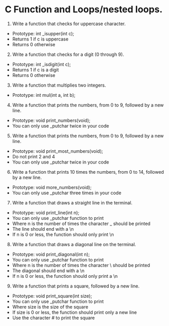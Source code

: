 # C Function and Loops/nested loops.
1. Write a function that checks for uppercase character.
  * Prototype: int _isupper(int c);
  * Returns 1 if c is uppercase
  * Returns 0 otherwise
2. Write a function that checks for a digit (0 through 9).
  * Prototype: int _isdigit(int c);
  * Returns 1 if c is a digit
  * Returns 0 otherwise
3. Write a function that multiplies two integers.
  * Prototype: int mul(int a, int b);
4. Write a function that prints the numbers, from 0 to 9, followed by a new line.
  * Prototype: void print_numbers(void);
  * You can only use _putchar twice in your code
5. Write a function that prints the numbers, from 0 to 9, followed by a new line.
  * Prototype: void print_most_numbers(void);
  * Do not print 2 and 4
  * You can only use _putchar twice in your code
6. Write a function that prints 10 times the numbers, from 0 to 14, followed by a new line.
  * Prototype: void more_numbers(void);
  * You can only use _putchar three times in your code
7. Write a function that draws a straight line in the terminal.

  * Prototype: void print_line(int n);
  * You can only use _putchar function to print
  * Where n is the number of times the character _ should be printed
  * The line should end with a \n
  * If n is 0 or less, the function should only print \n
8. Write a function that draws a diagonal line on the terminal.

  * Prototype: void print_diagonal(int n);
  * You can only use _putchar function to print
  * Where n is the number of times the character \ should be printed
  * The diagonal should end with a \n
  * If n is 0 or less, the function should only print a \n
9. Write a function that prints a square, followed by a new line.
  * Prototype: void print_square(int size);
  * You can only use _putchar function to print
  * Where size is the size of the square
  * If size is 0 or less, the function should print only a new line
  * Use the character # to print the square
